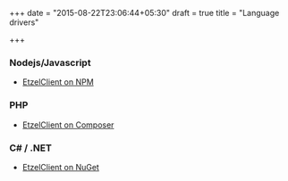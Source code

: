 +++
date = "2015-08-22T23:06:44+05:30"
draft = true
title = "Language drivers"

+++

### Nodejs/Javascript

- [EtzelClient on NPM](/docs/drivers/js)

### PHP

- [EtzelClient on Composer](/docs/drivers/php)

### C# / .NET

- [EtzelClient on NuGet](/docs/drivers/dotnet)